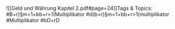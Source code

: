 
![[Geld und Währung Kapitel 2.pdf#page=24]]Tags & Topics:
   #B+r)§m=1+bb+r>1(Multiplikator
   #d(b+r)§m=1+bb+r>1(multiplikator
   #Multiplikator
   #bD+rD